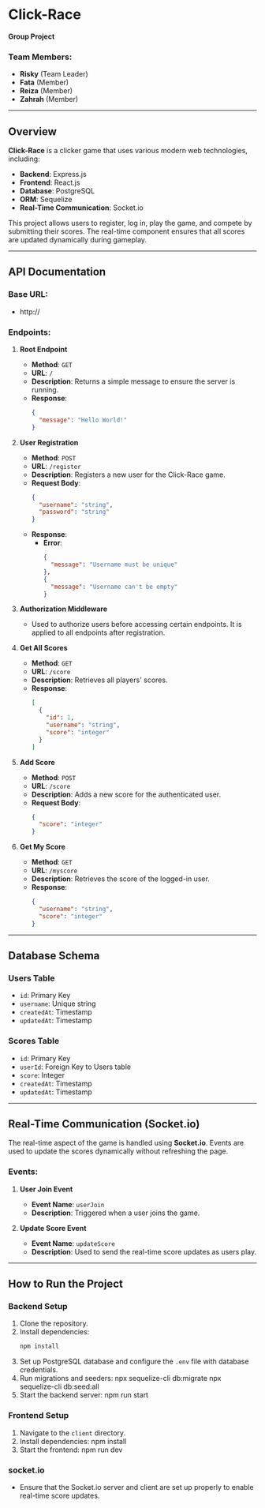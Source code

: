 # Click-Race

**Group Project**

### Team Members:
- **Risky** (Team Leader)
- **Fata** (Member)
- **Reiza** (Member)
- **Zahrah** (Member)

---

## **Overview**
**Click-Race** is a clicker game that uses various modern web technologies, including:

- **Backend**: Express.js
- **Frontend**: React.js
- **Database**: PostgreSQL
- **ORM**: Sequelize
- **Real-Time Communication**: Socket.io

This project allows users to register, log in, play the game, and compete by submitting their scores. The real-time component ensures that all scores are updated dynamically during gameplay.

---

## **API Documentation**

### **Base URL**:
- http://<your-server-url>


### **Endpoints**:

1. **Root Endpoint**
   - **Method**: `GET`
   - **URL**: `/`
   - **Description**: Returns a simple message to ensure the server is running.
   - **Response**:
     ```json
     {
       "message": "Hello World!"
     }
     ```

2. **User Registration**
   - **Method**: `POST`
   - **URL**: `/register`
   - **Description**: Registers a new user for the Click-Race game.
   - **Request Body**:
     ```json
     {
       "username": "string",
       "password": "string"
     }
     ```
   - **Response**:
     - **Error**:
       ```json
       {
         "message": "Username must be unique"
       },
       {
         "message": "Username can't be empty"
       }
       ```

3. **Authorization Middleware**
   - Used to authorize users before accessing certain endpoints. It is applied to all endpoints after registration.

4. **Get All Scores**
   - **Method**: `GET`
   - **URL**: `/score`
   - **Description**: Retrieves all players' scores.
   - **Response**:
     ```json
     [
       {
         "id": 1,
         "username": "string",
         "score": "integer"
       }
     ]
     ```

5. **Add Score**
   - **Method**: `POST`
   - **URL**: `/score`
   - **Description**: Adds a new score for the authenticated user.
   - **Request Body**:
     ```json
     {
       "score": "integer"
     }
     ```

6. **Get My Score**
   - **Method**: `GET`
   - **URL**: `/myscore`
   - **Description**: Retrieves the score of the logged-in user.
   - **Response**:
     ```json
     {
       "username": "string",
       "score": "integer"
     }
     ```

---

## **Database Schema**

### **Users Table**
- `id`: Primary Key
- `username`: Unique string
- `createdAt`: Timestamp
- `updatedAt`: Timestamp

### **Scores Table**
- `id`: Primary Key
- `userId`: Foreign Key to Users table
- `score`: Integer
- `createdAt`: Timestamp
- `updatedAt`: Timestamp

---

## **Real-Time Communication (Socket.io)**

The real-time aspect of the game is handled using **Socket.io**. Events are used to update the scores dynamically without refreshing the page.

### Events:
1. **User Join Event**
   - **Event Name**: `userJoin`
   - **Description**: Triggered when a user joins the game.

2. **Update Score Event**
   - **Event Name**: `updateScore`
   - **Description**: Used to send the real-time score updates as users play.

---

## **How to Run the Project**

### **Backend Setup**
1. Clone the repository.
2. Install dependencies:
   ```bash
   npm install
3. Set up PostgreSQL database and configure the `.env` file with database credentials.
4. Run migrations and seeders:
   npx sequelize-cli db:migrate
   npx sequelize-cli db:seed:all
5. Start the backend server:
   npm run start


### **Frontend Setup**
1. Navigate to the `client` directory.
2. Install dependencies:
   npm install
3. Start the frontend:
   npm run dev


### **socket.io**
- Ensure that the Socket.io server and client are set up properly to enable real-time score updates.